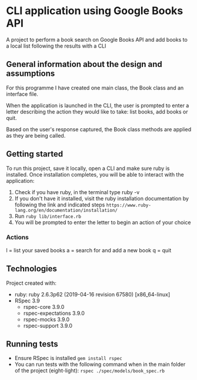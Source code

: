 # CLI application using Google Books API

A project to perform a book search on Google Books API and add books to a local list following the results with a CLI

## General information about the design and assumptions

For this programme I have created one main class, the Book class and an interface file.

When the application is launched in the CLI, the user is prompted to enter a letter describing the action they would like to take: list books, add books or quit.

Based on the user's response captured, the Book class methods are applied as they are being called.

## Getting started

To run this project, save it locally, open a CLI and make sure ruby is installed. Once installation completes, you will be able to interact with the application:

1. Check if you have ruby, in the terminal type ruby -v
2. If you don't have it installed, visit the ruby installation documentation by following the link and indicated steps `https://www.ruby-lang.org/en/documentation/installation/`
3. Run `ruby lib/interface.rb`
4. You will be prompted to enter the letter to begin an action of your choice

### Actions

l = list your saved books
a = search for and add a new book
q = quit

## Technologies

Project created with:

* ruby: ruby 2.6.3p62 (2019-04-16 revision 67580) [x86_64-linux]
* RSpec 3.9
  - rspec-core 3.9.0
  - rspec-expectations 3.9.0
  - rspec-mocks 3.9.0
  - rspec-support 3.9.0

## Running tests

* Ensure RSpec is installed `gem install rspec`
* You can run tests with the following command when in the main folder of the project (eight-light): `rspec ./spec/models/book_spec.rb`